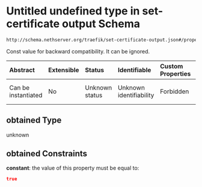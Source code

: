 # Untitled undefined type in set-certificate output Schema

```txt
http://schema.nethserver.org/traefik/set-certificate-output.json#/properties/obtained
```

Const value for backward compatibility. It can be ignored.

| Abstract            | Extensible | Status         | Identifiable            | Custom Properties | Additional Properties | Access Restrictions | Defined In                                                                                  |
| :------------------ | :--------- | :------------- | :---------------------- | :---------------- | :-------------------- | :------------------ | :------------------------------------------------------------------------------------------ |
| Can be instantiated | No         | Unknown status | Unknown identifiability | Forbidden         | Allowed               | none                | [set-certificate-output.json\*](traefik/set-certificate-output.json "open original schema") |

## obtained Type

unknown

## obtained Constraints

**constant**: the value of this property must be equal to:

```json
true
```
